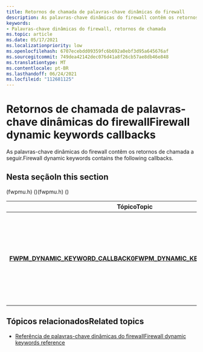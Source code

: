 ```yaml
---
title: Retornos de chamada de palavras-chave dinâmicas do firewall
description: As palavras-chave dinâmicas do firewall contêm os retornos de chamada a seguir.
keywords:
- Palavras-chave dinâmicas do firewall, retornos de chamada
ms.topic: article
ms.date: 05/17/2021
ms.localizationpriority: low
ms.openlocfilehash: 6707ecebdd09359fc6b692a0ebf3d95a645676af
ms.sourcegitcommit: 749dea42142dec076d41a8f26cb57ae8db46e848
ms.translationtype: MT
ms.contentlocale: pt-BR
ms.lasthandoff: 06/24/2021
ms.locfileid: "112681125"
---
```

# <a name="firewall-dynamic-keywords-callbacks"></a><span data-ttu-id="d2114-104">Retornos de chamada de palavras-chave dinâmicas do firewall</span><span class="sxs-lookup"><span data-stu-id="d2114-104">Firewall dynamic keywords callbacks</span></span>

<span data-ttu-id="d2114-105">As palavras-chave dinâmicas do firewall contêm os retornos de chamada a seguir.</span><span class="sxs-lookup"><span data-stu-id="d2114-105">Firewall dynamic keywords contains the following callbacks.</span></span>

## <a name="in-this-section"></a><span data-ttu-id="d2114-106">Nesta seção</span><span class="sxs-lookup"><span data-stu-id="d2114-106">In this section</span></span>

 <span data-ttu-id="d2114-107">(fwpmu.h) ()</span><span class="sxs-lookup"><span data-stu-id="d2114-107">(fwpmu.h) ()</span></span>

| <span data-ttu-id="d2114-108">Tópico</span><span class="sxs-lookup"><span data-stu-id="d2114-108">Topic</span></span> | <span data-ttu-id="d2114-109">Descrição</span><span class="sxs-lookup"><span data-stu-id="d2114-109">Description</span></span> |
|-|-|
| [<span data-ttu-id="d2114-110">**FWPM_DYNAMIC_KEYWORD_CALLBACK0**</span><span class="sxs-lookup"><span data-stu-id="d2114-110">**FWPM_DYNAMIC_KEYWORD_CALLBACK0**</span></span>](/windows/win32/api/fwpmu/nc-fwpmu-fwpm_dynamic_keyword_callback0) | <span data-ttu-id="d2114-111">Uma função de retorno de chamada, que você[implementa,](/windows/win32/api/netfw/ns-netfw-fw_dynamic_keyword_address0)que é invocada com notificações sobre alterações em objetos de endereço de palavra-chave dinâmico ( FW_DYNAMIC_KEYWORD_ADDRESS0 ).</span><span class="sxs-lookup"><span data-stu-id="d2114-111">A callback function, which you implement, that is invoked with notifications regarding changes to dynamic keyword address ([FW_DYNAMIC_KEYWORD_ADDRESS0](/windows/win32/api/netfw/ns-netfw-fw_dynamic_keyword_address0)) objects.</span></span> |

## <a name="related-topics"></a><span data-ttu-id="d2114-112">Tópicos relacionados</span><span class="sxs-lookup"><span data-stu-id="d2114-112">Related topics</span></span>

* [<span data-ttu-id="d2114-113">Referência de palavras-chave dinâmicas do firewall</span><span class="sxs-lookup"><span data-stu-id="d2114-113">Firewall dynamic keywords reference</span></span>](firewall-dynamic-keywords-reference.md)
